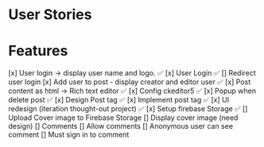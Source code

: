 # User Stories

# Features
[x] User login -> display user name and logo. ✅
    [x] User Login ✅
[] Redirect user login 
[x] Add user to post - display creator and editor user ✅
[x] Post content as html -> Rich text editor ✅
    [x] Config ckeditor5 ✅
[x] Popup when delete post ✅
[x] Design Post tag ✅
[x] Implement post tag ✅
[x] UI redesign (iteration thought-out project) ✅
[x] Setup firebase Storage ✅
[] Upload Cover image to Firebase Storage
[] Display cover image (need design)
[] Comments
    [] Allow comments 
    [] Anonymous user can see comment
    [] Must sign in to comment
